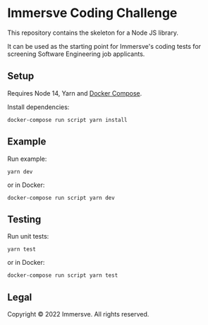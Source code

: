 # Immersve Coding Challenge

This repository contains the skeleton for a Node JS library. 

It can be used as the starting point for Immersve's coding tests for screening Software
Engineering job applicants. 


## Setup

Requires Node 14, Yarn and [Docker Compose](https://docs.docker.com/get-docker/).

Install dependencies:

```
docker-compose run script yarn install
```


## Example

Run example:

```
yarn dev
```

or in Docker:

```
docker-compose run script yarn dev
```


## Testing

Run unit tests:

```
yarn test
```

or in Docker:

```
docker-compose run script yarn test
```


## Legal

Copyright © 2022 Immersve. All rights reserved.
